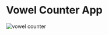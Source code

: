 # Vowel Counter App

![vowel counter ](/DAY%206%20-%20Vowel%20Counter%20app/images/destop%20preview.gif)
